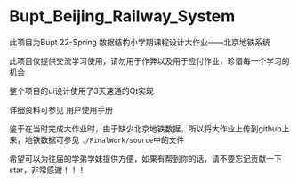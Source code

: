 # Bupt_Beijing_Railway_System

此项目为Bupt 22-Spring 数据结构小学期课程设计大作业——北京地铁系统

此项目仅提供交流学习使用，请勿用于作弊以及用于应付作业，珍惜每一个学习的机会

整个项目的ui设计使用了3天速通的Qt实现

详细资料可参见 用户使用手册

鉴于在当时完成大作业时，由于缺少北京地铁数据，所以将大作业上传到github上来，地铁数据可参见 `./FinalWork/source`中的文件

希望可以为往届的学弟学妹提供方便，如果有帮到你的话，请不要忘记贡献一下star，非常感谢！！！
